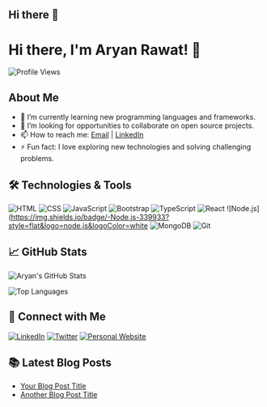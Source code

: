 ## Hi there 👋
# Hi there, I'm Aryan Rawat! 👋

![Profile Views](https://komarev.com/ghpvc/?username=aryanrawat229&color=blueviolet)

## About Me

- 🌱 I’m currently learning new programming languages and frameworks.
- 💼 I’m looking for opportunities to collaborate on open source projects.
- 📫 How to reach me: [Email](mailto:aryanrawat229@gmail.com) | [LinkedIn](www.linkedin.com/in/aryan-rawat-arsenal2004)
- ⚡ Fun fact: I love exploring new technologies and solving challenging problems.

## 🛠 Technologies & Tools

![HTML](https://img.shields.io/badge/-HTML5-E34F26?style=flat&logo=html5&logoColor=white)
![CSS](https://img.shields.io/badge/-CSS3-1572B6?style=flat&logo=css3&logoColor=white)
![JavaScript](https://img.shields.io/badge/-JavaScript-F7DF1E?style=flat&logo=javascript&logoColor=black)
![Bootstrap](https://img.shields.io/badge/-Bootstrap-7952B3?style=flat&logo=bootstrap&logoColor=white)
![TypeScript](https://img.shields.io/badge/-TypeScript-3178C6?style=flat&logo=typescript&logoColor=white)
![React](https://img.shields.io/badge/-React-61DAFB?style=flat&logo=react&logoColor=black)
![Node.js](https://img.shields.io/badge/-Node.js-339933?style=flat&logo=node.js&logoColor=white
![MongoDB](https://img.shields.io/badge/-MongoDB-47A248?style=flat&logo=mongodb&logoColor=white)
![Git](https://img.shields.io/badge/-Git-F05032?style=flat&logo=git&logoColor=white)



## 📈 GitHub Stats

![Aryan's GitHub Stats](https://github-readme-stats.vercel.app/api?username=aryanrawat229&show_icons=true&theme=radical)

![Top Languages](https://github-readme-stats.vercel.app/api/top-langs/?username=aryanrawat229&layout=compact&theme=radical)

## 🔗 Connect with Me

[![LinkedIn](https://img.shields.io/badge/LinkedIn-%230077B5.svg?style=flat&logo=linkedin&logoColor=white)](https://www.linkedin.com/in/aryan-rawat-arsenal2004)
[![Twitter](https://img.shields.io/badge/Twitter-%231DA1F2.svg?style=flat&logo=twitter&logoColor=white)](https://twitter.com/your-twitter)
[![Personal Website](https://img.shields.io/badge/Website-%2312100E.svg?style=flat&logo=google-chrome&logoColor=white)](https://your-website.com)

## 📚 Latest Blog Posts

<!-- BLOG-POST-LIST:START -->
- [Your Blog Post Title](https://your-blog-link.com)
- [Another Blog Post Title](https://your-blog-link.com)
<!-- BLOG-POST-LIST:END -->

